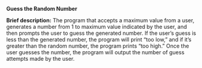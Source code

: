 **Guess the Random Number**

**Brief description:** The program that accepts a maximum value from a user, generates a number from 1 to maximum value indicated by the user, and then prompts the user to guess the generated number. If the user’s guess is less than the generated number, the program will print “too low,” and if it’s greater than the random number, the program prints “too high.” Once the user guesses the number, the program will output the number of guess attempts made by the user.
